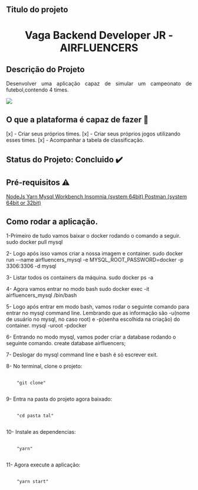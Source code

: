 ## Titulo do projeto
<h1 align="center">Vaga Backend Developer JR - AIRFLUENCERS</h1>

## Descrição do Projeto
<p align="justify">
  Desenvolver uma aplicação capaz de simular um campeonato de futebol,contendo 4 times.
</p>

<img src="https://img.shields.io/static/v1?label=node&message=framework&color=blue&style=for-the-badge&logo=NODE"/>

## O que a plataforma é capaz de fazer :checkered_flag:

[x] - Criar seus próprios times.
[x] - Criar seus próprios jogos utilizando esses times.
[x] - Acompanhar a tabela de classificação.

## Status do Projeto: Concluido :heavy_check_mark:

## Pré-requisitos :warning:
<a href="https://nodejs.org/en/download/" rel="nofollow">
  NodeJs
</a>

<a href="https://classic.yarnpkg.com/en/docs/install/#debian-stable" rel="nofollow">
  Yarn
</a>

<a href="https://dev.mysql.com/doc/workbench/en/wb-installing.html" rel="nofollow">
  Mysql Workbench
</a>

<a href="https://insomnia.rest/download/" rel="nofollow">
  Insomnia (system 64bit)
</a>

<a href="https://www.postman.com/downloads/" rel="nofollow">
  Postman (system 64bit or 32bit)
</a>

## Como rodar a aplicação.

<p>
  1-Primeiro de tudo vamos baixar o docker rodando o comando a seguir.
  sudo docker pull mysql
</p>

<p>
  2- Logo após isso vamos criar a nossa imagem e container.
  sudo docker run --name airfluencers_mysql -e MYSQL_ROOT_PASSWORD=docker -p 3306:3306 -d mysql
</p>

<p>
  3- Listar todos os containers da máquina.
  sudo docker ps -a
</p>

<p>
  4- Agora vamos entrar no modo bash
  sudo docker exec -it airfluencers_mysql /bin/bash
</p>

<p>
  5- Logo após entrar em modo bash, vamos rodar o seguinte comando para entrar no mysql command line.
  Lembrando que as informação são -u(nome de usuário no mysql, no caso root) e -p(senha escolhida na criação)
  do container.
  mysql -uroot -pdocker
</p>

<p>
  6- Entrando no modo mysql, vamos poder criar a database rodando o seguinte comando.
  create database airfluencers;
</p>

<p>
  7- Deslogar do mysql command line e bash é só escrever exit.
</p>

<p>
  8- No terminal, clone o projeto:
</p>

<pre>
  <code>
    "git clone"
  </code>
</pre>

<p>
  9- Entra na pasta do projeto agora baixado:
</p>

<pre>
  <code>
    "cd pasta tal"
  </code>
</pre>

<p>
  10- Instale as dependencias:
</p>

<pre>
  <code>
    "yarn"
  </code>
</pre>

<p>
  11- Agora execute a aplicação:
</p>

<pre>
  <code>
    "yarn start"
  </code>
</pre>